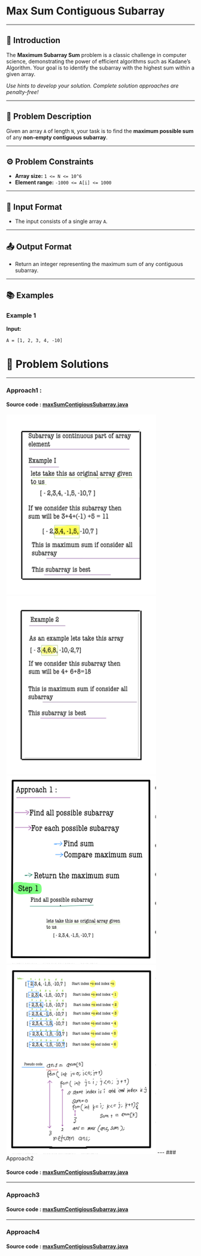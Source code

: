 # Max Sum Contiguous Subarray

---

## 🚀 Introduction

The **Maximum Subarray Sum** problem is a classic challenge in computer science, demonstrating the power of efficient algorithms such as Kadane’s Algorithm. Your goal is to identify the subarray with the highest sum within a given array.

*Use hints to develop your solution. Complete solution approaches are penalty-free!*

---

## 📝 Problem Description

Given an array `A` of length `N`, your task is to find the **maximum possible sum** of any **non-empty contiguous subarray**.

---

## ⚙️ Problem Constraints

- **Array size:** `1 <= N <= 10^6`
- **Element range:** `-1000 <= A[i] <= 1000`

---

## 📝 Input Format

- The input consists of a single array `A`.

---

## 📤 Output Format

- Return an integer representing the maximum sum of any contiguous subarray.

---

## 📚 Examples

### Example 1
**Input:**
```plaintext
A = [1, 2, 3, 4, -10]
```
# 📝 Problem Solutions
---
### Approach1 : 

#### Source code : [maxSumContigiousSubarray.java](../src/maxSumContigiousSubarray/bruteforceApproach1/maxSumContigiousSubarray.java)


 <img src="../images/step1.png" alt="My Image" width="400" /> 
 <img src="../images/step2.png" alt="My Image" width="400" /> 
 <img src="../images/step3.jpg" alt="My Image" width="400" /> 
 <img src="../images/step4.jpg" alt="My Image" width="400" /> 
---
### Approach2

#### Source code : [maxSumContigiousSubarray.java](../src/maxSumContigiousSubarray/bruteforceApproach2/maxSumContigiousSubarray.java)

---
### Approach3

#### Source code : [maxSumContigiousSubarray.java](../src/maxSumContigiousSubarray/bruteforceApproach3/maxSumContigiousSubarray.java)

---
### Approach4

#### Source code : [maxSumContigiousSubarray.java](../src/maxSumContigiousSubarray/bruteforceApproach4/maxSumContigiousSubarray.java)




